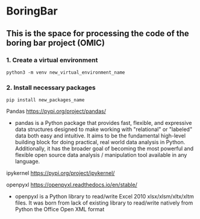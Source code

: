# BoringBar
## This is the space for processing the code of the boring bar project (OMIC) 

### 1. Create a virtual environment
   ```
   python3 -m venv new_virtual_environment_name
   ```
### 2. Install necessary packages

```
pip install new_packages_name
```
Pandas https://pypi.org/project/pandas/
- pandas is a Python package that provides fast, flexible, and expressive data structures designed to make working with "relational" or "labeled" data both easy and intuitive. It aims to be the fundamental high-level building block for doing practical, real world data analysis in Python. Additionally, it has the broader goal of becoming the most powerful and flexible open source data analysis / manipulation tool available in any language. 
  
ipykernel https://pypi.org/project/ipykernel/

openpyxl https://openpyxl.readthedocs.io/en/stable/
- openpyxl is a Python library to read/write Excel 2010 xlsx/xlsm/xltx/xltm files. It was born from lack of existing library to read/write natively from Python the Office Open XML format
###